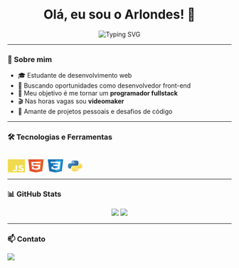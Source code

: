 <h1 align="center">Olá, eu sou o Arlondes! 👋</h1>

<p align="center">
  <img src="https://readme-typing-svg.herokuapp.com?font=Fira+Code&size=22&pause=1000&color=268BD2&center=true&vCenter=true&width=435&lines=Desenvolvedor+Front-end;Apaixonado+por+tecnologia;Sempre+aprendendo+novas+skills" alt="Typing SVG" />
</p>

---

### 🧠 Sobre mim

- 🎓 Estudante de desenvolvimento web
- 💼 Buscando oportunidades como desenvolvedor front-end
- 🎯 Meu objetivo é me tornar um **programador fullstack**
- 🎬 Nas horas vagas sou **videomaker**
- 🚀 Amante de projetos pessoais e desafios de código

---

### 🛠️ Tecnologias e Ferramentas

<div style="display: inline_block"><br>
  <img align="center" alt="JavaScript" height="30" width="40" src="https://raw.githubusercontent.com/devicons/devicon/master/icons/javascript/javascript-plain.svg">
  <img align="center" alt="HTML" height="30" width="40" src="https://raw.githubusercontent.com/devicons/devicon/master/icons/html5/html5-original.svg">
  <img align="center" alt="CSS" height="30" width="40" src="https://raw.githubusercontent.com/devicons/devicon/master/icons/css3/css3-original.svg">
  <img align="center" alt="Python" height="30" width="40" src="https://raw.githubusercontent.com/devicons/devicon/master/icons/python/python-original.svg">
</div>

---

### 📊 GitHub Stats

<div align="center">
  <img height="180em" src="https://github-readme-stats.vercel.app/api?username=Arlondes&show_icons=true&theme=tokyonight&include_all_commits=true&count_private=true"/>
  <img height="180em" src="https://github-readme-stats.vercel.app/api/top-langs/?username=Arlondes&layout=compact&langs_count=6&theme=tokyonight"/>
</div>

---

### 📫 Contato

<div>  
  <a href="http://linkedin.com/in/arlondes-macedo/" target="_blank">
    <img src="https://img.shields.io/badge/-LinkedIn-%230077B5?style=for-the-badge&logo=linkedin&logoColor=white">
  </a> 
</div>
